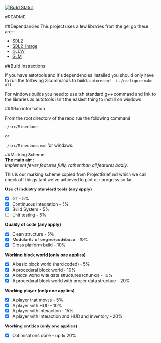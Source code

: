 [![Build Status](https://travis-ci.org/regimental12/CI224-Sem2.svg?branch=master)](https://travis-ci.org/regimental12/CI224-Sem2)

#README

##Dependancies
This project uses a few libraries from the get go these are:-
- [SDL2](https://www.libsdl.org/download-2.0.php)
- [SDL2_Image](https://www.libsdl.org/projects/SDL_image/)
- [GLEW](http://glew.sourceforge.net/)
- [GLM](http://glm.g-truc.net/0.9.6/index.html)

##Build Instructions  

If you have autotools and it's dependencies installed you should only have to run the following 3 commands to build.
`autoreconf -i`
`./configure`
`make all`

For windows builds you need to use teh standard g++ command and link to the libraries as autotools isn't the easiest thing to install on windows.

###Run information

From the root directory of the repo run the following command

`./src/Mineclone`

or 

`./src/Mineclone.exe` for windows.

##Marking Scheme  
**The main aim:**  
*Implement fewer features fully, rather than all features badly.*  
  
This is our marking scheme copied from ProjectBrief.md which we can check off things taht we've achieved to plot our progress so far.
  
**Use of industry standard tools (any apply)**  
  - [x] Git - 5%  
  - [x] Continuous Integration - 5%  
  - [x] Build System - 5%  
  - [ ] Unit testing - 5%  
  
**Quality of code (any apply)**  
  - [x] Clean structure - 5%  
  - [x] Modularity of engine/codebase - 10%  
  - [x] Cross platform build - 10%  
  
**Working block world (only one applies)**  
  - [x] A basic block world (hard coded) - 5%  
  - [x] A procedural block world  - 10%  
  - [x] A block world with data structures (chunks) - 10%
  - [x] A procedural block world with proper data structure - 20%  
  
**Working player (only one applies)**  
  - [x] A player that moves - 5%  
  - [x] A player with HUD - 10%  
  - [x] A player with interaction - 15%  
  - [x] A player with interaction and HUD and inventory - 20%  
  
**Working entities (only one applies)**  
  - [x] Optimisations done - up to 20%
